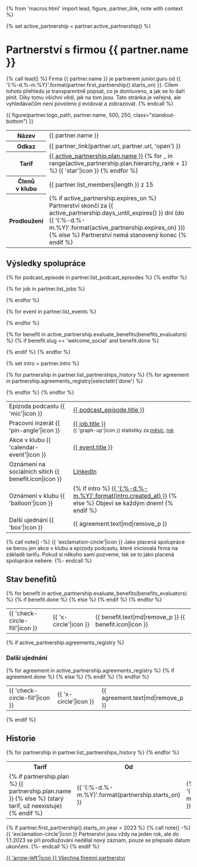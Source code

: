 {% from 'macros.html' import lead, figure, partner_link, note with context %}

{% set active_partnership = partner.active_partnership() %}


# Partnerství s firmou {{ partner.name }}

{% call lead() %}
  Firma {{ partner.name }} je partnerem junior.guru od {{ '{:%-d.%-m.%Y}'.format(partner.first_partnership().starts_on) }}.
  Cílem tohoto přehledu je transparentně popsat, co je domluveno, a jak se to daří plnit.
  Díky tomu všichni vědí, jak na tom jsou. Tato stránka je veřejná, ale vyhledávačům není povoleno ji evidovat a zobrazovat.
{% endcall %}

{{ figure(partner.logo_path, partner.name, 500, 250, class="standout-bottom") }}

<div class="table-responsive"><table class="table">
  <tr>
    <th>Název</th>
    <td>{{ partner.name }}</td>
  </tr>
  <tr>
    <th>Odkaz</th>
    <td>{{ partner_link(partner.url, partner.url, 'open') }}</td>
  </tr>
  <tr>
    <th>Tarif</th>
    <td>
      <a href="{{ pages|docs_url('pricing.md')|url }}">{{ active_partnership.plan.name }}</a>
      {% for _ in range(active_partnership.plan.hierarchy_rank + 1) %}
        {{ 'star'|icon }}
      {% endfor %}
    </td>
  </tr>
  <tr>
    <th>Členů v klubu</th>
    <td>
      {{ partner.list_members|length }} z 15
    </td>
  </tr>
  <tr>
    <th>Prodloužení</th>
    <td>
      {% if active_partnership.expires_on %}
        Partnerství skončí za {{ active_partnership.days_until_expires() }} dní
        (do {{ '{:%-d.%-m.%Y}'.format(active_partnership.expires_on) }})
      {% else %}
        Partnerství nemá stanovený konec
      {% endif %}
    </td>
  </tr>
</table></div>

## Výsledky spolupráce

<div class="table-responsive"><table class="table">
  {% for podcast_episode in partner.list_podcast_episodes %}
  <tr>
    <td>Epizoda podcastu {{ 'mic'|icon }}</td>
    <td><a href="{{ podcast_episode.url }}">{{ podcast_episode.title }}</a></td>
  </tr>
  {% endfor %}

  {% for job in partner.list_jobs %}
  <tr>
    <td>Pracovní inzerát {{ 'pin-angle'|icon }}</td>
    <td>
      <a href="{{ job.url }}">{{ job.title }}</a><br>
      <small>
        {{ 'graph-up'|icon }} statistiky za
        <a href="{{ job.submitted_job.analytics_url(30) }}" target="_blank" rel="noopener">měsíc</a>,
        <a href="{{ job.submitted_job.analytics_url(365) }}" target="_blank" rel="noopener">rok</a>
      </small>
    </td>
  </tr>
  {% endfor %}

  {% for event in partner.list_events %}
  <tr>
    <td>Akce v klubu {{ 'calendar-event'|icon }}</td>
    <td><a href="{{ event.url }}">{{ event.title }}</a></td>
  </tr>
  {% endfor %}

  {% for benefit in active_partnership.evaluate_benefits(benefits_evaluators) %}
  {% if benefit.slug == 'welcome_social' and benefit.done %}
  <tr>
    <td>Oznámení na sociálních sítích {{ benefit.icon|icon }}</td>
    <td>
      <a href="{{ benefit.done }}">LinkedIn</a>
    </td>
  </tr>
  {% endif %}
  {% endfor %}

  {% set intro = partner.intro %}
  <tr>
    <td>Oznámení v klubu {{ 'balloon'|icon }}</td>
    <td>
      {% if intro %}
        <a href="{{ intro.url }}">{{ '{:%-d.%-m.%Y}'.format(intro.created_at) }}</a>
      {% else %}
        Objeví se každým dnem!
      {% endif %}
    </td>
  </tr>

  {% for partnership in partner.list_partnerships_history %}
    {% for agreement in partnership.agreements_registry|selectattr('done') %}
    <tr>
      <td>Další ujednání {{ 'box'|icon }}</td>
      <td>
        {{ agreement.text|md|remove_p }}
      </td>
    </tr>
    {% endfor %}
  {% endfor %}
</table></div>

{% call note() -%}
  {{ 'exclamation-circle'|icon }} Jako placená spolupráce se berou jen akce v klubu a epizody podcastu, které iniciovala firma na základě tarifu. Pokud si někoho sami pozveme, tak se to jako placená spolupráce nebere.
{%- endcall %}

## Stav benefitů

<div class="table-responsive"><table class="table">
{% for benefit in active_partnership.evaluate_benefits(benefits_evaluators) %}
<tr>
  {% if benefit.done %}
    <td class="text-success">{{ 'check-circle-fill'|icon }}</td>
  {% else %}
    <td class="text-danger">{{ 'x-circle'|icon }}</td>
  {% endif %}
  <td>
    {{ benefit.text|md|remove_p }}
    {{ benefit.icon|icon }}
  </td>
</tr>
{% endfor %}
</table></div>

{% if active_partnership.agreements_registry %}
### Další ujednání

<div class="table-responsive"><table class="table">
{% for agreement in active_partnership.agreements_registry %}
<tr>
  {% if agreement.done %}
    <td class="text-success">{{ 'check-circle-fill'|icon }}</td>
  {% else %}
    <td class="text-danger">{{ 'x-circle'|icon }}</td>
  {% endif %}
  <td>
    {{ agreement.text|md|remove_p }}
  </td>
</tr>
{% endfor %}
</table></div>
{% endif %}

## Historie

<div class="table-responsive"><table class="table">
  <tr>
    <th>Tarif</th>
    <th>Od</th>
    <th>Do</th>
  </tr>
{% for partnership in partner.list_partnerships_history %}
  <tr>
    <td>
      {% if partnership.plan %}
        {{ partnership.plan.name }}
      {% else %}
        (starý tarif, už neexistuje)
      {% endif %}
    </td>
    <td>{{ '{:%-d.%-m.%Y}'.format(partnership.starts_on) }}</td>
    <td>
      {% if partnership.expires_on %}
        {{ '{:%-d.%-m.%Y}'.format(partnership.expires_on) }}
      {% else %}
        ?
      {% endif %}
    </td>
  </tr>
{% endfor %}
</table></div>

{% if partner.first_partnership().starts_on.year < 2023 %}
  {% call note() -%}
    {{ 'exclamation-circle'|icon }} Partnerství jsou vždy na jeden rok, ale do 1.1.2023 se při prodlužování nedělal nový záznam, pouze se přepsalo datum ukončení.
  {%- endcall %}
{% endif %}

<div class="pagination">
  <div class="pagination-control">
    <a href="{{ pages|docs_url('open.md')|url }}#firemni-partnerstvi" class="pagination-button">
      {{ 'arrow-left'|icon }}
      Všechna firemní partnerství
    </a>
  </div>
</div>
